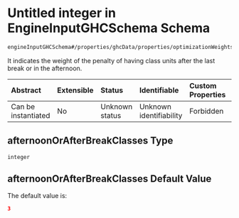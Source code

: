 # Untitled integer in EngineInputGHCSchema Schema

```txt
engineInputGHCSchema#/properties/ghcData/properties/optimizationWeights/properties/sessions/properties/afternoonOrAfterBreakClasses
```

It indicates the weight of the penalty of having class units after the last break or in the afternoon.

| Abstract            | Extensible | Status         | Identifiable            | Custom Properties | Additional Properties | Access Restrictions | Defined In                                                        |
| :------------------ | :--------- | :------------- | :---------------------- | :---------------- | :-------------------- | :------------------ | :---------------------------------------------------------------- |
| Can be instantiated | No         | Unknown status | Unknown identifiability | Forbidden         | Allowed               | none                | [ghc.schema.json*](../out/ghc.schema.json "open original schema") |

## afternoonOrAfterBreakClasses Type

`integer`

## afternoonOrAfterBreakClasses Default Value

The default value is:

```json
3
```
